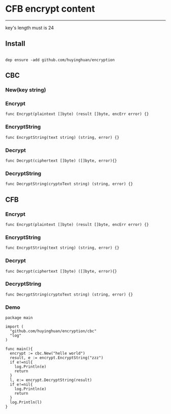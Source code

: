 # CFB encrypt content
---------------

key's length must is 24

## Install

```

dep ensure -add github.com/huyinghuan/encryption

```

## CBC

### New(key string)

### Encrypt

    func Encrypt(plaintext []byte) (result []byte, encErr error) {}

### EncryptString

    func EncryptString(text string) (string, error) {}
    
### Decrypt

    func Decrypt(ciphertext []byte) ([]byte, error){}
    
### DecryptString

    func DecryptString(cryptoText string) (string, error) {}

## CFB

### Encrypt

    func Encrypt(plaintext []byte) (result []byte, encErr error) {}

### EncryptString

    func EncryptString(text string) (string, error) {}
    
### Decrypt

    func Decrypt(ciphertext []byte) ([]byte, error){}
    
### DecryptString

    func DecryptString(cryptoText string) (string, error) {}

### Demo    

```
package main

import (
  "github.com/huyinghuan/encryption/cbc"
  "log"
)

func main(){
  encrypt := cbc.New("helle world")
  result, e := encrypt.EncryptString("zzz")
  if e!=nil{
    log.Println(e)
    return
  }
  l, e:= encrypt.DecryptString(result)
  if e!=nil{
    log.Println(e)
    return
  }
  log.Println(l)
}
```
